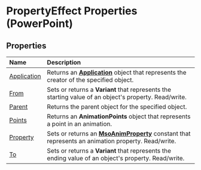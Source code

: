 
# PropertyEffect Properties (PowerPoint)

## Properties



|**Name**|**Description**|
|:-----|:-----|
|[Application](ffc1925d-c27b-bddb-2546-2f0957812943.md)|Returns an  **[Application](978c2b99-4271-b953-4283-73b5f3d96f41.md)** object that represents the creator of the specified object.|
|[From](314435d3-27aa-323b-65f4-de7f7864f30d.md)|Sets or returns a  **Variant** that represents the starting value of an object's property. Read/write.|
|[Parent](a6fa3de5-1c8a-cb3a-c47e-b41510834516.md)|Returns the parent object for the specified object.|
|[Points](6b9ff569-cbe8-0be0-fcba-2bdd969283fc.md)|Returns an  **AnimationPoints** object that represents a point in an animation.|
|[Property](bb0ef094-0edd-3bc4-c02a-70fc8646017e.md)|Sets or returns an  **[MsoAnimProperty](6e5d3977-5dd4-15d7-0e09-4514aead8ce8.md)** constant that represents an animation property. Read/write.|
|[To](453cc64b-88b7-e543-fff5-d218b8cc320f.md)|Sets or returns a  **Variant** that represents the ending value of an object's property. Read/write.|
